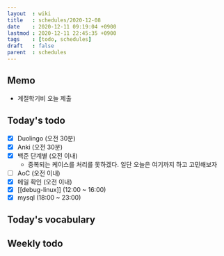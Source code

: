 ```yaml
---
layout  : wiki
title   : schedules/2020-12-08
date    : 2020-12-11 09:19:04 +0900
lastmod : 2020-12-11 22:45:35 +0900
tags    : [todo, schedules]
draft   : false
parent  : schedules
---
```


## Memo
 * 계절학기비 오늘 제출

## Today's todo
 * [X] Duolingo (오전 30분)
 * [X] Anki (오전 30분)
 * [X] 백준 단계별 (오전 이내)
   * 중복되는 케이스를 처리를 못하겠다. 일단 오늘은 여기까지 하고 고민해보자
 * [ ] AoC (오전 이내)
 * [X] 메일 확인 (오전 이내)
 * [X] [[debug-linux]] (12:00 ~ 16:00)
 * [X] mysql (18:00 ~ 23:00)

## Today's vocabulary
## Weekly todo
